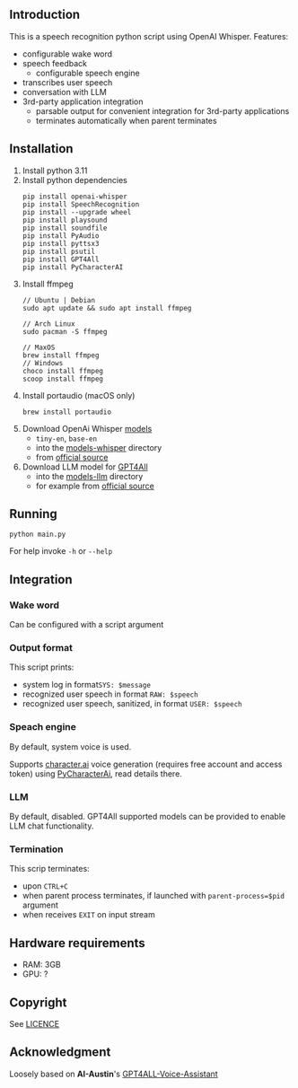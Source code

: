 

## Introduction
This is a speech recognition python script using OpenAI Whisper. Features:
- configurable wake word
- speech feedback
    - configurable speech engine
- transcribes user speech
- conversation with LLM
- 3rd-party application integration
   - parsable output for convenient integration for 3rd-party applications
   - terminates automatically when parent terminates

## Installation

1. Install python 3.11
2. Install python dependencies
    ```
    pip install openai-whisper
    pip install SpeechRecognition
    pip install --upgrade wheel
    pip install playsound
    pip install soundfile
    pip install PyAudio
    pip install pyttsx3
    pip install psutil
    pip install GPT4All
    pip install PyCharacterAI
    ```
3. Install ffmpeg
    ```
    // Ubuntu | Debian
    sudo apt update && sudo apt install ffmpeg
    
    // Arch Linux
    sudo pacman -S ffmpeg
    
    // MaxOS
    brew install ffmpeg
    // Windows
    choco install ffmpeg
    scoop install ffmpeg
    ```
4. Install portaudio (macOS only)
    ```
    brew install portaudio
    ```
5. Download OpenAi Whisper [models](https://github.com/openai/whisper#available-models-and-languages)
   - `tiny-en`, `base-en`
   - into the [models-whisper](models-whisper) directory
   - from [official source](https://github.com/openai/whisper/blob/f296bcd3fac41525f1c5ab467062776f8e13e4d0/whisper/__init__.py)
6. Download LLM model for [GPT4All](https://gpt4all.io/index.html)
   - into the [models-llm](models-llm) directory
   - for example from [official source](https://gpt4all.io/models/models.json)

## Running

```python main.py```

For help invoke `-h` or `--help`

## Integration

### Wake word
Can be configured with a script argument

### Output format
This script prints:
- system log in format`SYS: $message`
- recognized user speech in format `RAW: $speech`
- recognized user speech, sanitized, in format `USER: $speech`

### Speach engine
By default, system voice is used.

Supports [character.ai](https://beta.character.ai) voice generation (requires free account and access token)
using [PyCharacterAi](https://pypi.org/project/PyCharacterAI/), read details there.

### LLM
By default, disabled. GPT4All supported models can be provided to enable LLM chat functionality.

### Termination
This scrip terminates:
- upon `CTRL+C`
- when parent process terminates, if launched with `parent-process=$pid` argument
- when receives `EXIT` on input stream

## Hardware requirements
- RAM: 3GB
- GPU: ?

## Copyright
See [LICENCE](LICENCE)

## Acknowledgment
Loosely based on **AI-Austin**'s [GPT4ALL-Voice-Assistant](https://github.com/Ai-Austin/GPT4ALL-Voice-Assistant)
